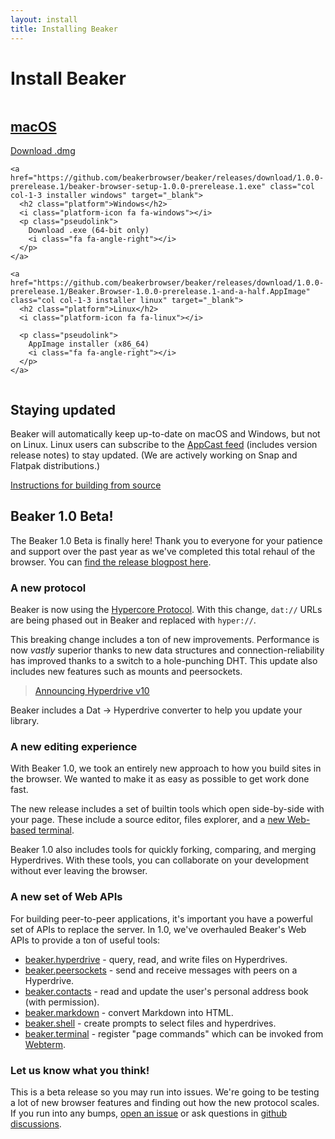 ```yaml
---
layout: install
title: Installing Beaker
---
```


# Install Beaker

<div class="columns">
  <div class="col col-1-3 installers">
    <a href="https://github.com/beakerbrowser/beaker/releases/download/1.0.0-prerelease.1/beaker-browser-1.0.0-prerelease.1.dmg" class="installer macos" target="_blank">
      <h2 class="platform">macOS</h2>
      <i class="platform-icon fa fa-apple"></i>
      <p class="pseudolink">
        Download .dmg
        <i class="fa fa-angle-right"></i>
      </p>
    </a>

    <a href="https://github.com/beakerbrowser/beaker/releases/download/1.0.0-prerelease.1/beaker-browser-setup-1.0.0-prerelease.1.exe" class="col col-1-3 installer windows" target="_blank">
      <h2 class="platform">Windows</h2>
      <i class="platform-icon fa fa-windows"></i>
      <p class="pseudolink">
        Download .exe (64-bit only)
        <i class="fa fa-angle-right"></i>
      </p>
    </a>

    <a href="https://github.com/beakerbrowser/beaker/releases/download/1.0.0-prerelease.1/Beaker.Browser-1.0.0-prerelease.1-and-a-half.AppImage" class="col col-1-3 installer linux" target="_blank">
      <h2 class="platform">Linux</h2>
      <i class="platform-icon fa fa-linux"></i>

      <p class="pseudolink">
        AppImage installer (x86_64)
        <i class="fa fa-angle-right"></i>
      </p>
    </a>
  </div>
</div>

## Staying updated

Beaker will automatically keep up-to-date on macOS and Windows, but not on Linux. Linux users can subscribe to the [AppCast feed](https://github.com/beakerbrowser/beaker/releases.atom) (includes version release notes) to stay updated. (We are actively working on Snap and Flatpak distributions.)

[Instructions for building from source <span class="fa fa-external-link"></span>](https://github.com/beakerbrowser/beaker#building-from-source)

<div class="release-notes" markdown="1">

## Beaker 1.0 Beta!

The Beaker 1.0 Beta is finally here! Thank you to everyone for your patience and support over the past year as we've completed this total rehaul of the browser. You can [find the release blogpost here](/2020/05/14/beaker-1-0-beta.html).

### A new protocol

Beaker is now using the [Hypercore Protocol](https://hypercore-protocol.org). With this change, `dat://` URLs are being phased out in Beaker and replaced with `hyper://`.

This breaking change includes a ton of new improvements. Performance is now *vastly* superior thanks to new data structures and connection-reliability has improved thanks to a switch to a hole-punching DHT. This update also includes new features such as mounts and peersockets.

> [Announcing Hyperdrive v10 <span class="fa fa-external-link"></span>](https://blog.hypercore-protocol.org/posts/announcing-hyperdrive-10/)

Beaker includes a Dat -> Hyperdrive converter to help you update your library.

### A new editing experience

With Beaker 1.0, we took an entirely new approach to how you build sites in the browser. We wanted to make it as easy as possible to get work done fast.

The new release includes a set of builtin tools which open side-by-side with your page. These include a source editor, files explorer, and a [new Web-based terminal](https://docs.beakerbrowser.com/advanced/webterm).

Beaker 1.0 also includes tools for quickly forking, comparing, and merging Hyperdrives. With these tools, you can collaborate on your development without ever leaving the browser.

### A new set of Web APIs

For building peer-to-peer applications, it's important you have a powerful set of APIs to replace the server. In 1.0, we've overhauled Beaker's Web APIs to provide a ton of useful tools:

 - [beaker.hyperdrive](https://docs.beakerbrowser.com/apis/beaker.hyperdrive) - query, read, and write files on Hyperdrives.
 - [beaker.peersockets](https://docs.beakerbrowser.com/apis/beaker.peersockets) - send and receive messages with peers on a Hyperdrive.
 - [beaker.contacts](https://docs.beakerbrowser.com/apis/beaker.contacts) - read and update the user's personal address book (with permission).
 - [beaker.markdown](https://docs.beakerbrowser.com/apis/beaker.markdown) - convert Markdown into HTML.
 - [beaker.shell](https://docs.beakerbrowser.com/apis/beaker.shell) - create prompts to select files and hyperdrives.
 - [beaker.terminal](https://docs.beakerbrowser.com/apis/beaker.terminal) - register "page commands" which can be invoked from [Webterm]((https://docs.beakerbrowser.com/advanced/webterm)).

### Let us know what you think!

This is a beta release so you may run into issues. We're going to be testing a lot of new browser features and finding out how the new protocol scales. If you run into any bumps, [open an issue](https://github.com/beakerbrowser/beaker/issues) or ask questions in [github discussions](https://github.com/beakerbrowser/beaker/discussions).

 </div>

 <script>
   document.querySelector('.installer.macos').addEventListener('click', function () {
     sa_event('click_install_macos')
   })
   document.querySelector('.installer.windows').addEventListener('click', function () {
     sa_event('click_install_windows')
   })
   document.querySelector('.installer.linux').addEventListener('click', function () {
     sa_event('click_install_linux')
   })
 </script>
